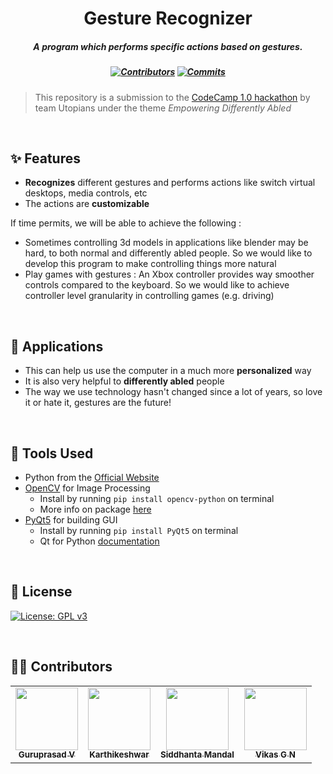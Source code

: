 <h1 align="center">Gesture Recognizer
</h1>
<h5 align="center">A program which performs specific actions based on gestures.
</h5>

<h5 align="center">

[![Contributors](https://badgen.net/github/contributors/Karthikeshwar1/CodeCamp1.0)]()
[![Commits](https://badgen.net/github/commits/Karthikeshwar1/CodeCamp1.0)]()

</h5>

> This repository is a submission to the [CodeCamp 1.0 hackathon](https://codecamphackathon.netlify.app/) by team Utopians under the theme _Empowering Differently Abled_


<br>

## :sparkles: Features

* __Recognizes__ different gestures and performs actions like switch virtual desktops, media controls, etc
* The actions are __customizable__

If time permits, we will be able to achieve the following :
* Sometimes controlling 3d models in applications like blender may be hard, to both normal and differently abled people. So we would like to develop this program to make controlling things more natural
* Play games with gestures : An Xbox controller provides way smoother controls compared to the keyboard. So we would like to achieve controller level granularity in controlling games (e.g. driving)


<br>

## :seedling: Applications

* This can help us use the computer in a much more __personalized__ way
* It is also very helpful to __differently abled__ people
* The way we use technology hasn't changed since a lot of years, so love it or hate it, gestures are the future!

<br>

## :hammer: Tools Used

* Python from the [Official Website](https://www.python.org/)
* [OpenCV](https://opencv.org/) for Image Processing
  - Install by running `pip install opencv-python` on terminal
  - More info on package [here](https://pypi.org/project/opencv-python/) 
* [PyQt5](https://riverbankcomputing.com/software/pyqt/intro) for building GUI
  - Install by running `pip install PyQt5` on terminal
  - Qt for Python [documentation](https://doc.qt.io/qtforpython/)

<br>

## :page_facing_up: License

[![License: GPL v3](https://img.shields.io/badge/License-GPLv3-blue.svg)](https://www.gnu.org/licenses/gpl-3.0)

<br>

## :man_technologist: Contributors

<table>
    <tr>
    <td align="center"><a href="https://github.com/guruprasadv22"><img src="https://avatars0.githubusercontent.com/u/44210009?s=400&u=483e3d8b62f635befb6bdb258c8b4db3bfb06990&v=4" width="100px;" alt=""/><br /><sub><b>Guruprasad V</b></sub></a></td>
    <td align="center"><a href="https://github.com/Karthikeshwar1"><img src="https://avatars2.githubusercontent.com/u/43902130?s=400&u=f8f84eaf888d3a32eaa758db8ec036a7e9f3466d&v=4" width="100px;" alt=""/><br /><sub><b>Karthikeshwar</b></sub></a><br /></td>
    <td align="center"><a href="https://github.com/Siddhanta-10"><img src="https://avatars0.githubusercontent.com/u/49256432?s=400&v=4" width="100px;" alt=""/><br /><sub><b>Siddhanta Mandal</b></sub></a></td>
    <td align="center"><a href="https://github.com/vikasgn2"><img src="https://avatars3.githubusercontent.com/u/46003079?s=400&u=a122cc714e9090d4e1e24634c137116b84d672b9&v=4" width="100px;" alt=""/><br /><sub><b>Vikas G N</b></sub></a></td>
    </tr>
    </table>
